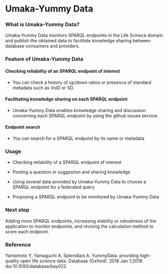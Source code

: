 # Umaka-Yummy Data
### What is Umaka-Yummy Data?

Umaka-Yummy Data monitors SPARQL endpoints in the Life Scinece domain and publish the obtained data to facilitate knowledge sharing between database consumers and providers.

### Feature of Umaka-Yummy Data

#### Checking reliability of an SPARQL endpoint of interest

* You can check a history of up/down ratios or presence of standard metadata such as VoID or SD.

#### Facilitating knowledge sharing on each SPARQL endpoint

* Umaka-Yummy Data enables knowledge sharing and discussion concerning each SPARQL endpoint by using the github issues service.

#### Endpoint search

* You can search for a SPARQL endpoint by its name or metadata

### Usage

* Checking reliability of a SPARQL endpoint of interest

* Posting a question or suggestion and sharing knowledge

* Using several data provided by Umaka-Yummy Data to choose a SPARQL endpoint for a federated query

* Proposing a SPARQL endpoint to be monitored by Umaka-Yummy Data

### Next step

Adding more SPARQL endpoints, increasing stability or robustness of the application to monitor endpoints, and revising the calculation method to score each endpoint.

### Reference

Yamamoto Y, Yamaguchi A, Splendiani A. YummyData: providing high-quality open life science data. Database (Oxford). 2018 Jan 1;2018. doi:10.1093/database/bay022
